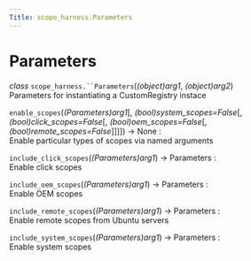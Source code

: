 ```yaml
---
Title: scope_harness.Parameters
---
```

        
Parameters
==========

 *class* `scope_harness.``Parameters`(*(object)arg1*, *(object)arg2*)<a href="#scope_harness.Parameters" class="headerlink" title="Permalink to this definition"></a>  
Parameters for instantiating a CustomRegistry instace

 `enable_scopes`(*(Parameters)arg1*<span class="optional">\[</span>, *(bool)system\_scopes=False*<span class="optional">\[</span>, *(bool)click\_scopes=False*<span class="optional">\[</span>, *(bool)oem\_scopes=False*<span class="optional">\[</span>, *(bool)remote\_scopes=False*<span class="optional">\]</span><span class="optional">\]</span><span class="optional">\]</span><span class="optional">\]</span>) → None :<a href="#scope_harness.Parameters.enable_scopes" class="headerlink" title="Permalink to this definition"></a>  
Enable particular types of scopes via named arguments

 `include_click_scopes`(*(Parameters)arg1*) → Parameters :<a href="#scope_harness.Parameters.include_click_scopes" class="headerlink" title="Permalink to this definition"></a>  
Enable click scopes

 `include_oem_scopes`(*(Parameters)arg1*) → Parameters :<a href="#scope_harness.Parameters.include_oem_scopes" class="headerlink" title="Permalink to this definition"></a>  
Enable OEM scopes

 `include_remote_scopes`(*(Parameters)arg1*) → Parameters :<a href="#scope_harness.Parameters.include_remote_scopes" class="headerlink" title="Permalink to this definition"></a>  
Enable remote scopes from Ubuntu servers

 `include_system_scopes`(*(Parameters)arg1*) → Parameters :<a href="#scope_harness.Parameters.include_system_scopes" class="headerlink" title="Permalink to this definition"></a>  
Enable system scopes

